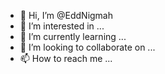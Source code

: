 - 👋 Hi, I’m @EddNigmah
- 👀 I’m interested in ...
- 🌱 I’m currently learning ...
- 💞️ I’m looking to collaborate on ...
- 📫 How to reach me ...

<!---
EddNigmah/EddNigmah is a ✨ special ✨ repository because its `README.md` (this file) appears on your GitHub profile.
You can click the Preview link to take a look at your changes.
--->
